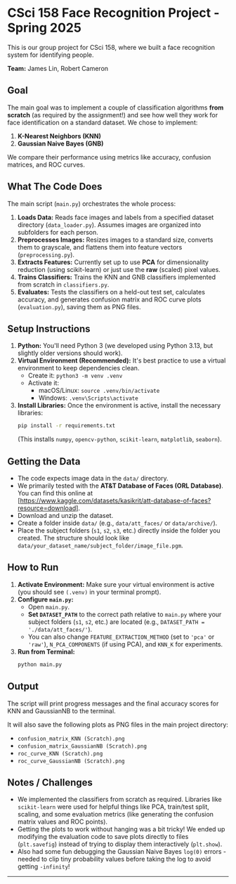 # CSci 158 Face Recognition Project - Spring 2025

This is our group project for CSci 158, where we built a face recognition system for identifying people.

**Team:** James Lin, Robert Cameron

## Goal

The main goal was to implement a couple of classification algorithms **from scratch** (as required by the assignment!) and see how well they work for face identification on a standard dataset. We chose to implement:

1.  **K-Nearest Neighbors (KNN)**
2.  **Gaussian Naive Bayes (GNB)**

We compare their performance using metrics like accuracy, confusion matrices, and ROC curves.

## What The Code Does

The main script (`main.py`) orchestrates the whole process:

1.  **Loads Data:** Reads face images and labels from a specified dataset directory (`data_loader.py`). Assumes images are organized into subfolders for each person.
2.  **Preprocesses Images:** Resizes images to a standard size, converts them to grayscale, and flattens them into feature vectors (`preprocessing.py`).
3.  **Extracts Features:** Currently set up to use **PCA** for dimensionality reduction (using scikit-learn) or just use the **raw** (scaled) pixel values.
4.  **Trains Classifiers:** Trains the KNN and GNB classifiers implemented from scratch in `classifiers.py`.
5.  **Evaluates:** Tests the classifiers on a held-out test set, calculates accuracy, and generates confusion matrix and ROC curve plots (`evaluation.py`), saving them as PNG files.

## Setup Instructions

1.  **Python:** You'll need Python 3 (we developed using Python 3.13, but slightly older versions should work).
2.  **Virtual Environment (Recommended):** It's best practice to use a virtual environment to keep dependencies clean.
    * Create it: `python3 -m venv .venv`
    * Activate it:
        * macOS/Linux: `source .venv/bin/activate`
        * Windows: `.venv\Scripts\activate`
3.  **Install Libraries:** Once the environment is active, install the necessary libraries:
    ```bash
    pip install -r requirements.txt
    ```
    (This installs `numpy`, `opencv-python`, `scikit-learn`, `matplotlib`, `seaborn`).

## Getting the Data

* The code expects image data in the `data/` directory.
* We primarily tested with the **AT&T Database of Faces (ORL Database)**. You can find this online at [https://www.kaggle.com/datasets/kasikrit/att-database-of-faces?resource=download].
* Download and unzip the dataset.
* Create a folder inside `data/` (e.g., `data/att_faces/` or `data/archive/`).
* Place the subject folders (`s1`, `s2`, `s3`, etc.) directly inside the folder you created. The structure should look like `data/your_dataset_name/subject_folder/image_file.pgm`.

## How to Run

1.  **Activate Environment:** Make sure your virtual environment is active (you should see `(.venv)` in your terminal prompt).
2.  **Configure `main.py`:**
    * Open `main.py`.
    * **Set `DATASET_PATH`** to the correct path relative to `main.py` where your subject folders (`s1`, `s2`, etc.) are located (e.g., `DATASET_PATH = './data/att_faces/'`).
    * You can also change `FEATURE_EXTRACTION_METHOD` (set to `'pca'` or `'raw'`), `N_PCA_COMPONENTS` (if using PCA), and `KNN_K` for experiments.
3.  **Run from Terminal:**
    ```bash
    python main.py
    ```

## Output

The script will print progress messages and the final accuracy scores for KNN and GaussianNB to the terminal.

It will also save the following plots as PNG files in the main project directory:

* `confusion_matrix_KNN (Scratch).png`
* `confusion_matrix_GaussianNB (Scratch).png`
* `roc_curve_KNN (Scratch).png`
* `roc_curve_GaussianNB (Scratch).png`

## Notes / Challenges

* We implemented the classifiers from scratch as required. Libraries like `scikit-learn` were used for helpful things like PCA, train/test split, scaling, and some evaluation metrics (like generating the confusion matrix values and ROC points).
* Getting the plots to work without hanging was a bit tricky! We ended up modifying the evaluation code to save plots directly to files (`plt.savefig`) instead of trying to display them interactively (`plt.show`).
* Also had some fun debugging the Gaussian Naive Bayes `log(0)` errors - needed to clip tiny probability values before taking the log to avoid getting `-infinity`!

---
